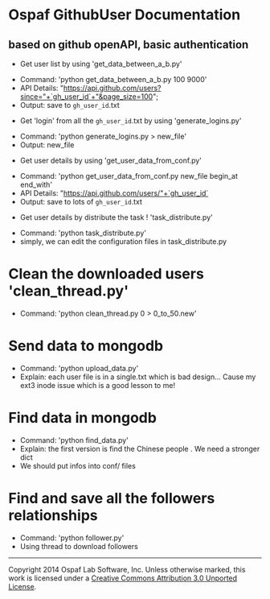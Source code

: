 # Ospaf GithubUser Documentation

## based on github openAPI, basic authentication

+ Get user list by using 'get_data_between_a_b.py'
 - Command: 'python get_data_between_a_b.py  100 9000'
 - API Details: "https://api.github.com/users?since="+`gh_user_id`+"&page_size=100";
 - Output: save to `gh_user_id`.txt
+ Get 'login' from all the `gh_user_id`.txt by using 'generate_logins.py'
 - Command: 'python generate_logins.py > new_file'
 - Output: new_file
+ Get user details by using 'get_user_data_from_conf.py'
 - Command: 'python get_user_data_from_conf.py new_file begin_at end_with'
 - API Details: "https://api.github.com/users/"+`gh_user_id`
 - Output: save to lots of `gh_user_id`.txt

+ Get user details by distribute the task ! 'task_distribute.py'
 - Command: 'python task_distribute.py'
 - simply, we can edit the configuration files in task_distribute.py

# Clean the downloaded users 'clean_thread.py'
 - Command: 'python clean_thread.py 0 > 0_to_50.new'

# Send data to mongodb
 - Command: 'python upload_data.py'
 - Explain: each user file is in  a single.txt which is bad design...
            Cause my ext3 inode issue which is a good lesson to me!

# Find data in mongodb
 - Command: 'python find_data.py'
 - Explain: the first version is find the Chinese people . We need a stronger dict
 -  We should put infos into conf/ files

# Find and save all the followers relationships
 - Command: 'python follower.py'
 - Using thread to download followers

- - -
Copyright 2014 Ospaf Lab Software, Inc. Unless otherwise marked, this work is licensed under a [Creative Commons Attribution 3.0 Unported License](http://creativecommons.org/licenses/by/3.0/).
